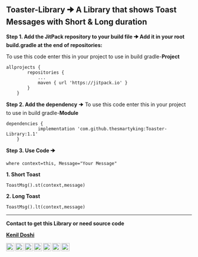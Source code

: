 ## Toaster-Library 🠊 A Library that shows Toast Messages with Short &amp; Long duration

**Step 1. Add the JitPack repository to your build file 🠊 Add it in your root build.gradle at the end of repositories:**

To use this code enter this in your project to use in build gradle-**Project**
```
allprojects {
		repositories {
			...
			maven { url 'https://jitpack.io' }
		}
	}

```

**Step 2. Add the dependency** 🠊 To use this code enter this in your project to use in build gradle-**Module**
```
dependencies {
	        implementation 'com.github.thesmartyking:Toaster-Library:1.1'
	}
```

**Step 3. Use Code 🠊**
```
where context=this, Message="Your Message"
```

**1. Short Toast**

```@kotlin
ToastMsg().st(context,message)
```

**2. Long Toast**

```@kotlin
ToastMsg().lt(context,message)
```

---

**Contact to get this Library or need source code**

[**Kenil Doshi**](https://github.com/thesmartyking)
 <!--•--> 
<a href=mailto:doshikenil623@gmail.com> <img align="left" src="https://cdn.jsdelivr.net/npm/simple-icons@v3/icons/mail-dot-ru.svg"  width="22px"></img></a>
<a href=https://www.facebook.com/kenildoshi19> <img align="left" src="https://cdn.jsdelivr.net/npm/simple-icons@v3/icons/facebook.svg"  width="22px"></img></a>
<a href=https://www.instagram.com/the_smarty_king> <img align="left" src="https://cdn.jsdelivr.net/npm/simple-icons@v3/icons/instagram.svg"  width="22px"></img></a>
<a href=https://www.linkedin.com/in/kenil-doshi-98224617b> <img align="left" src="https://cdn.jsdelivr.net/npm/simple-icons@v3/icons/linkedin.svg"  width="22px"></img></a>
<a href=https://twitter.com/kdsmarty19> <img align="left" src="https://cdn.jsdelivr.net/npm/simple-icons@v3/icons/twitter.svg"  width="22px"></img></a>
<a href=https://github.com/thesmartyking> <img align="left" src="https://cdn.jsdelivr.net/npm/simple-icons@v3/icons/github.svg"  width="22px"></img></a>
<a href=https://thesmartyking.github.io> <img align="left" src="https://visualpharm.com/assets/78/Website-595b40b75ba036ed117d5c7f.svg"  width="22px"></img></a>

